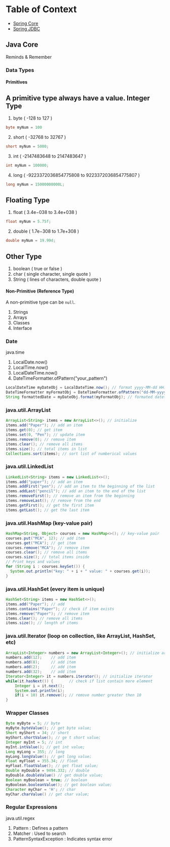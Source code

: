 # Table of Context
- [Spring Core](src/main/java/io/github/sorabh86/spring/core)
- [Spring JDBC](src/main/java/io/github/sorabh86/spring/jdbc)


## Java Core 
Reminds & Remember

### Data Types
#### Primitives
A primitive type always have a value.
Integer Type
-----------
1. byte ( -128 to 127 )
```java
byte myNum = 100
```
2. short ( -32768 to 32767 )
```java
short myNum = 5000;
```
3. int ( -2147483648 to 2147483647 )
```java
int myNum = 100000;
```
4. long ( -9223372036854775808 to 9223372036854775807 )
```java
long myNum = 15000000000L;
```

Floating Type
------------
1. float ( 3.4e−038 to 3.4e+038 )
```java
float myNum = 5.75f;
```
2. double ( 1.7e−308 to 1.7e+308 )
```java
double myNum = 19.99d;
```

Other Type
----------
1. boolean ( true or false )
2. char ( single character, single quote )
3. String ( lines of characters, double quote )

#### Non-Primitive (Reference Type)
A non-primitive type can be `null`.
1. Strings
2. Arrays
3. Classes
4. Interface

### Date
java.time
1. LocalDate.now()
2. LocalTime.now()
3. LocalDateTime.now()
4. DateTimeFormatter.ofPattern("your_pattern")
```java
LocalDateTime myDateObj = LocalDateTime.now(); // format yyyy-MM-dd HH:mm:ss:ns
DateTimeFormatter myFormatObj = DateTimeFormatter.ofPattern("dd-MM-yyyy HH:mm:ss"); // set formatter
String formattedDate = myDateObj.format(myFormatObj); // formated datetime
```

### java.util.ArrayList
```java
ArrayList<String> items = new ArrayList<>(); // initialize
items.add("Paper"); // add an item
items.get(0); // get item
items.set(0, "Pen"); // update item
items.remove(0); // remove item
items.clear(); // remove all items
items.size(); // total items in list
Collections.sort(items); // sort list of numberical values
```

### java.util.LinkedList
```java
LinkedList<String> items = new LinkedList<>();
items.add("paper"); // add an item
items.addFirst("pen"); // add an item to the beginning of the list
items.addLast("pencil"); // add an item to the end of the list
items.removeFirst(); // remove an item from the beginning
items.removeLast(); // remove from the end
items.getFirst(); // get the first item
items.getLast(); // get the last item
```

### java.util.HashMap (key-value pair)
```java
HashMap<String, Object> courses = new HashMap<>(); // key-value pair
courses.put("MCA", 12); // add item
courses.get("MCA"); // get item
courses.remove("MCA"); // remove item
courses.clear(); // remove all items
courses.size(); // total items inside
// Print keys and values
for (String i : courses.keySet()) {
  System.out.println("key: " + i + " value: " + courses.get(i));
}
```

### java.util.HashSet (every item is unique)
```java
HashSet<String> items = new HashSet<>();
items.add("Paper"); // add
items.contains("Paper"); // check if item exists
items.remove("Paper"); // remove item
items.clear(); // remove all items
items.size(); // length of items
```

### java.util.Iterator (loop on collection, like ArrayList, HashSet, etc)
```java
ArrayList<Integer> numbers = new ArrayList<Integer>(); // initialize array list
numbers.add(12);    // add item
numbers.add(8);     // add item
numbers.add(2);     // add item
numbers.add(32);    // add item
Iterator<Integer> it = numbers.iterator(); // initialize iterator
while(it.hasNext()) {       // check if list contain more element
    Integer i = it.next();
    System.out.println(i);
    if(i < 10) it.remove(); // remove number greater then 10
}
```

### Wrapper Classes
```java
Byte myByte = 5; // byte
myByte.byteValue(); // get byte value;
Short myShort = 34; // short
myShort.shortValue(); // ge t short value;
Integer myInt = 5; // int
myInt.intValue(); // get int value;
Long myLong = 355; // long
myLong.longValue(); // get long value;
Float myFloat = 355.34; // float
myFloat.floatValue(); // get float value;
Double myDouble = 9494.332; // double
myDouble.doubleValue() // get double value;
Boolean myBoolean = true; // boolean
myBoolean.booleanValue(); // get boolean value;
Character myChar = 'H'; // char
myChar.charValue() // get char value;
```

### Regular Expressions
java.util.regex
1. Pattern : Defines a pattern
2. Matcher : Used to search
3. PatternSyntaxException : Indicates syntax error
```java

```


